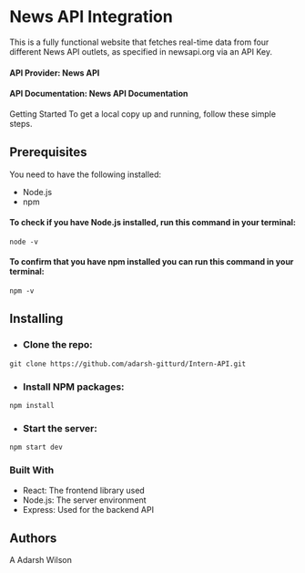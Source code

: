 # News API Integration 
This is a fully functional website that fetches real-time data from four different News API outlets, as specified in newsapi.org via an API Key.

#### API Provider: News API
#### API Documentation: News API Documentation
Getting Started
To get a local copy up and running, follow these simple steps.

## Prerequisites
You need to have the following installed:
* Node.js
* npm

#### To check if you have Node.js installed, run this command in your terminal:
``` node -v ```

#### To confirm that you have npm installed you can run this command in your terminal:
``` npm -v ```


## Installing

* ### Clone the repo:
```git clone https://github.com/adarsh-gitturd/Intern-API.git```

* ### Install NPM packages:
``` npm install ```

* ### Start the server:
```npm start dev ```

### Built With
* React: The frontend library used
* Node.js: The server environment
* Express: Used for the backend API

  
## Authors
A Adarsh Wilson
